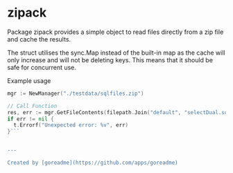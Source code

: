 # zipack

Package zipack provides a simple object to read files directly from a zip file and cache the results.

The struct utilises the sync.Map instead of the built-in map as the cache will only increase and
will not be deleting keys. This means that it should be safe for concurrent use.

Example usage

```go
mgr := NewManager("./testdata/sqlfiles.zip")

// Call Function
res, err := mgr.GetFileContents(filepath.Join("default", "selectDual.sql"))
if err != nil {
  t.Errorf("Unexpected error: %v", err)
}```


---

Created by [goreadme](https://github.com/apps/goreadme)
